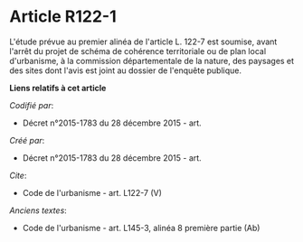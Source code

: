 # Article R122-1

L'étude prévue au premier alinéa de l'article L. 122-7 est soumise, avant l'arrêt du projet de schéma de cohérence
territoriale ou de plan local d'urbanisme, à la commission départementale de la nature, des paysages et des sites dont l'avis
est joint au dossier de l'enquête publique.

**Liens relatifs à cet article**

_Codifié par_:

  - Décret n°2015-1783 du 28 décembre 2015 - art.

_Créé par_:

  - Décret n°2015-1783 du 28 décembre 2015 - art.

_Cite_:

  - Code de l'urbanisme - art. L122-7 (V)

_Anciens textes_:

  - Code de l'urbanisme - art. L145-3, alinéa 8 première partie (Ab)
